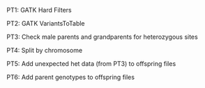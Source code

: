 PT1: GATK Hard Filters 

PT2: GATK VariantsToTable

PT3: Check male parents and grandparents for heterozygous sites

PT4: Split by chromosome

PT5: Add unexpected het data (from PT3) to offspring files

PT6: Add parent genotypes to offspring files
